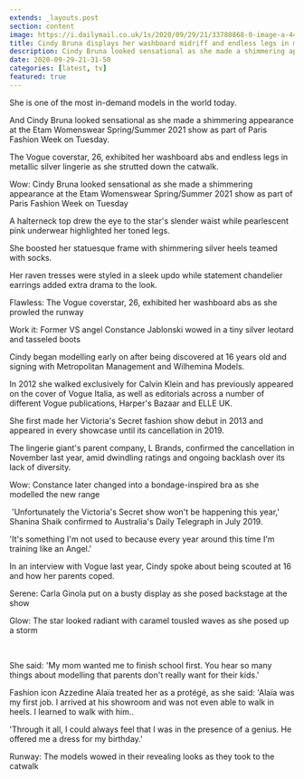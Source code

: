```yaml
---
extends: _layouts.post
section: content
image: https://i.dailymail.co.uk/1s/2020/09/29/21/33780868-0-image-a-44_1601410845808.jpg 
title: Cindy Bruna displays her washboard midriff and endless legs in metallic silver lingerie 
description: Cindy Bruna looked sensational as she made a shimmering appearance at the Etam Womenswear Spring/Summer 2021 show as part of Paris Fashion Week on Tuesday. 
date: 2020-09-29-21-31-50 
categories: [latest, tv] 
featured: true 
--- 
```

She is one of the most in-demand models in the world today.

And Cindy Bruna looked sensational as she made a shimmering appearance at the Etam Womenswear Spring/Summer 2021 show as part of Paris Fashion Week on Tuesday.

The Vogue coverstar, 26, exhibited her washboard abs and endless legs in metallic silver lingerie as she strutted down the catwalk.

Wow: Cindy Bruna looked sensational as she made a shimmering appearance at the Etam Womenswear Spring/Summer 2021 show as part of Paris Fashion Week on Tuesday

A halterneck top drew the eye to the star's slender waist while pearlescent pink underwear highlighted her toned legs.

She boosted her statuesque frame with shimmering silver heels teamed with socks.

Her raven tresses were styled in a sleek updo while statement chandelier earrings added extra drama to the look. 

Flawless: The Vogue coverstar, 26, exhibited her washboard abs as she prowled the runway

Work it: Former VS angel Constance Jablonski wowed in a tiny silver leotard and tasseled boots

Cindy began modelling early on after being discovered at 16 years old and signing with Metropolitan Management and Wilhemina Models. 

In 2012 she walked exclusively for Calvin Klein and has previously appeared on the cover of Vogue Italia, as well as editorials across a number of different Vogue publications, Harper's Bazaar and ELLE UK.

She first made her Victoria's Secret fashion show debut in 2013 and appeared in every showcase until its cancellation in 2019.

The lingerie giant's parent company, L Brands, confirmed the cancellation in November last year, amid dwindling ratings and ongoing backlash over its lack of diversity.

Wow: Constance later changed into a bondage-inspired bra as she modelled the new range

 'Unfortunately the Victoria's Secret show won't be happening this year,' Shanina Shaik confirmed to Australia's Daily Telegraph in July 2019. 

'It's something I'm not used to because every year around this time I'm training like an Angel.'

In an interview with Vogue last year, Cindy spoke about being scouted at 16 and how her parents coped.

Serene: Carla Ginola put on a busty display as she posed backstage at the show

Glow: The star looked radiant with caramel tousled waves as she posed up a storm

 

She said: 'My mom wanted me to finish school first. You hear so many things about modelling that parents don't really want for their kids.'

Fashion icon Azzedine Alaïa treated her as a protégé, as she said: 'Alaïa was my first job. I arrived at his showroom and was not even able to walk in heels. I learned to walk with him..

'Through it all, I could always feel that I was in the presence of a genius. He offered me a dress for my birthday.'

Runway: The models wowed in their revealing looks as they took to the catwalk

